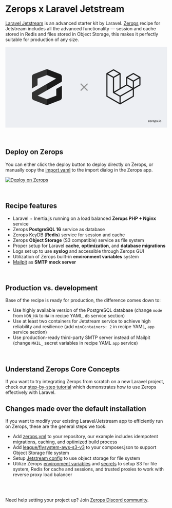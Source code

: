 # Zerops x Laravel Jetstream

[Laravel Jetstream](https://jetstream.laravel.com/introduction.html) is an advanced starter kit by Laravel. [Zerops](https://zerops.io) recipe for Jetstream includes all the advanced functionality — session and cache stored in Redis and files stored in Object Storage, this makes it perfectly suitable for production of any size.

![laravel](https://github.com/zeropsio/recipe-shared-assets/blob/main/covers/svg/cover-laravel.svg)

<br/>

## Deploy on Zerops
You can either click the deploy button to deploy directly on Zerops, or manually copy the [import yaml](https://github.com/zeropsio/recipe-laravel-jetstream/blob/main/zerops-project-import.yml) to the import dialog in the Zerops app.

[![Deploy on Zerops](https://github.com/zeropsio/recipe-shared-assets/blob/main/deploy-button/green/deploy-button.svg)](https://app.zerops.io/recipe/laravel)

<br/>

## Recipe features

- Laravel + Inertia.js running on a load balanced **Zerops PHP + Nginx** service
- Zerops **PostgreSQL 16** service as database
- Zerops KeyDB (**Redis**) service for session and cache
- Zerops **Object Storage** (S3 compatible) service as file system
- Proper setup for Laravel **cache**, **optimization**, and **database migrations**
- Logs set up to use **syslog** and accessible through Zerops GUI
- Utilization of Zerops built-in **environment variables** system
- [Mailpit](https://github.com/axllent/mailpit) as **SMTP mock server**

<br/>

## Production vs. development

Base of the recipe is ready for production, the difference comes down to:

- Use highly available version of the PostgreSQL database (change `mode` from `NON_HA` to `HA` in recipe YAML, `db` service section)
- Use at least two containers for Jetstream service to achieve high reliability and resilience (add `minContainers: 2` in recipe YAML, `app` service section)
- Use production-ready third-party SMTP server instead of Mailpit (change `MAIL_` secret variables in recipe YAML `app` service)

<br/>

## Understand Zerops Core Concepts
If you want to try integrating Zerops from scratch on a new Laravel project, check our [step-by-step tutorial](https://docs.zerops.io/frameworks/laravel/introduction) which demonstrates how to use Zerops effectively with Laravel.
<br/>


## Changes made over the default installation

If you want to modify your existing Laravel/Jetstream app to efficiently run on Zerops, these are the general steps we took:

- Add [zerops.yml](https://github.com/zeropsio/recipe-laravel-jetstream/blob/main/zerops.yml) to your repository, our example includes idempotent migrations, caching, and optimized build process
- Add [league/flysystem-aws-s3-v3](https://github.com/zeropsio/recipe-laravel-jetstream/blob/main/composer.json#L14) to your composer.json to support Object Storage file system
- Setup [Jetstream config](https://github.com/zeropsio/recipe-laravel-jetstream/blob/main/config/jetstream.php#L79) to use object storage for file system
- Utilize Zerops [environment variables](https://github.com/zeropsio/recipe-laravel-jetstream/blob/main/zerops.yml#L25-L75) and [secrets](https://github.com/zeropsio/recipe-laravel-jetstream/blob/main/zerops-project-import.yml#L12-L16) to setup S3 for file system, Redis for cache and sessions, and trusted proxies to work with reverse proxy load balancer

<br/>
<br/>

Need help setting your project up? Join [Zerops Discord community](https://discord.com/invite/WDvCZ54).
